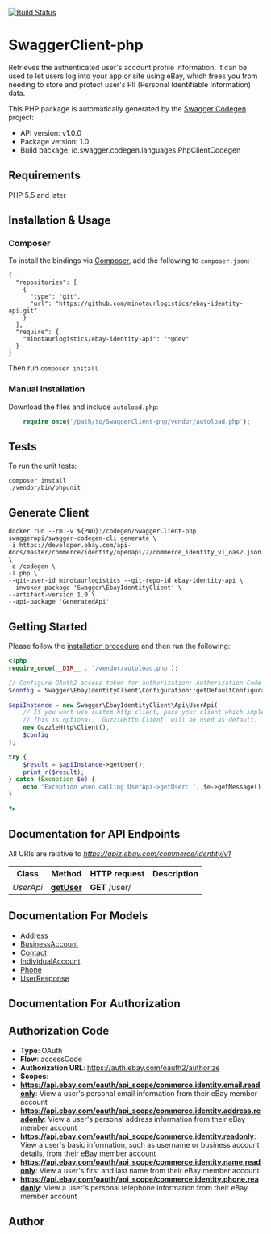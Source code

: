 [![Build Status](https://travis-ci.com/MinotaurLogistics/EbayIdentityApi.svg?branch=master)](https://travis-ci.com/MinotaurLogistics/EbayIdentityApi)

# SwaggerClient-php
Retrieves the authenticated user's account profile information. It can be used to let users log into your app or site using eBay, which frees you from needing to store and protect user's PII (Personal Identifiable Information) data.

This PHP package is automatically generated by the [Swagger Codegen](https://github.com/swagger-api/swagger-codegen) project:

- API version: v1.0.0
- Package version: 1.0
- Build package: io.swagger.codegen.languages.PhpClientCodegen

## Requirements

PHP 5.5 and later

## Installation & Usage
### Composer

To install the bindings via [Composer](http://getcomposer.org/), add the following to `composer.json`:

```
{
  "repositories": [
    {
      "type": "git",
      "url": "https://github.com/minotaurlogistics/ebay-identity-api.git"
    }
  ],
  "require": {
    "minotaurlogistics/ebay-identity-api": "*@dev"
  }
}
```

Then run `composer install`

### Manual Installation

Download the files and include `autoload.php`:

```php
    require_once('/path/to/SwaggerClient-php/vendor/autoload.php');
```

## Tests

To run the unit tests:

```
composer install
./vendor/bin/phpunit
```

## Generate Client
```shell
docker run --rm -v ${PWD}:/codegen/SwaggerClient-php swaggerapi/swagger-codegen-cli generate \
-i https://developer.ebay.com/api-docs/master/commerce/identity/openapi/2/commerce_identity_v1_oas2.json \ 
-o /codegen \
-l php \
--git-user-id minotaurlogistics --git-repo-id ebay-identity-api \
--invoker-package 'Swagger\EbayIdentityClient' \
--artifact-version 1.0 \
--api-package 'GeneratedApi'
```

## Getting Started

Please follow the [installation procedure](#installation--usage) and then run the following:

```php
<?php
require_once(__DIR__ . '/vendor/autoload.php');

// Configure OAuth2 access token for authorization: Authorization Code
$config = Swagger\EbayIdentityClient\Configuration::getDefaultConfiguration()->setAccessToken('YOUR_ACCESS_TOKEN');

$apiInstance = new Swagger\EbayIdentityClient\Api\UserApi(
    // If you want use custom http client, pass your client which implements `GuzzleHttp\ClientInterface`.
    // This is optional, `GuzzleHttp\Client` will be used as default.
    new GuzzleHttp\Client(),
    $config
);

try {
    $result = $apiInstance->getUser();
    print_r($result);
} catch (Exception $e) {
    echo 'Exception when calling UserApi->getUser: ', $e->getMessage(), PHP_EOL;
}

?>
```

## Documentation for API Endpoints

All URIs are relative to *https://apiz.ebay.com/commerce/identity/v1*

Class | Method | HTTP request | Description
------------ | ------------- | ------------- | -------------
*UserApi* | [**getUser**](docs/Api/UserApi.md#getuser) | **GET** /user/ | 


## Documentation For Models

 - [Address](docs/Model/Address.md)
 - [BusinessAccount](docs/Model/BusinessAccount.md)
 - [Contact](docs/Model/Contact.md)
 - [IndividualAccount](docs/Model/IndividualAccount.md)
 - [Phone](docs/Model/Phone.md)
 - [UserResponse](docs/Model/UserResponse.md)


## Documentation For Authorization


## Authorization Code

- **Type**: OAuth
- **Flow**: accessCode
- **Authorization URL**: https://auth.ebay.com/oauth2/authorize
- **Scopes**: 
 - **https://api.ebay.com/oauth/api_scope/commerce.identity.email.readonly**: View a user's personal email information from their eBay member account
 - **https://api.ebay.com/oauth/api_scope/commerce.identity.address.readonly**: View a user's personal address information from their eBay member account
 - **https://api.ebay.com/oauth/api_scope/commerce.identity.readonly**: View a user's basic information, such as username or business account details, from their eBay member account
 - **https://api.ebay.com/oauth/api_scope/commerce.identity.name.readonly**: View a user's first and last name from their eBay member account
 - **https://api.ebay.com/oauth/api_scope/commerce.identity.phone.readonly**: View a user's personal telephone information from their eBay member account


## Author




